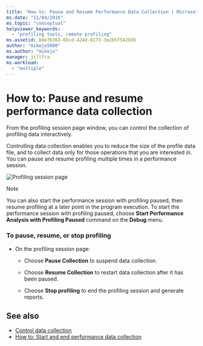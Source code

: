 ```yaml
---
title: "How to: Pause and Resume Performance Data Collection | Microsoft Docs"
ms.date: "11/04/2016"
ms.topic: "conceptual"
helpviewer_keywords:
  - "profiling tools, remote profiling"
ms.assetid: b8e76363-65cd-424d-8173-3e2b5f54203b
author: "mikejo5000"
ms.author: "mikejo"
manager: jillfra
ms.workload:
  - "multiple"
---
```

# How to: Pause and resume performance data collection
From the profiling session page window, you can control the collection of profiling data interactively.

 Controlling data collection enables you to reduce the size of the profile data file, and to collect data only for those operations that you are interested in. You can pause and resume profiling multiple times in a performance session.

 ![Profiling session page](../profiling/media/prof_profilingsessionpage.png "PROF_ProfilingSessionPage")

> [!NOTE]
>  You can also start the performance session with profiling paused, then resume profiling at a later point in the program execution. To start the performance session with profiling paused, choose **Start Performance Analysis with Profiling Paused** command on the **Debug** menu.

### To pause,  resume, or stop profiling

- On the profiling session page:

    -   Choose **Pause Collection** to suspend data collection.

    -   Choose **Resume Collection** to restart data collection after it has been paused.

    -   Choose **Stop profiling** to end the profiling session and generate reports.

## See also
- [Control data collection](../profiling/controlling-data-collection.md)
- [How to: Start and end performance data collection](../profiling/how-to-start-and-end-performance-data-collection.md)